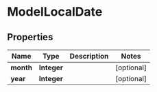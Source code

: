 

# ModelLocalDate


## Properties

| Name | Type | Description | Notes |
|------------ | ------------- | ------------- | -------------|
|**month** | **Integer** |  |  [optional] |
|**year** | **Integer** |  |  [optional] |



